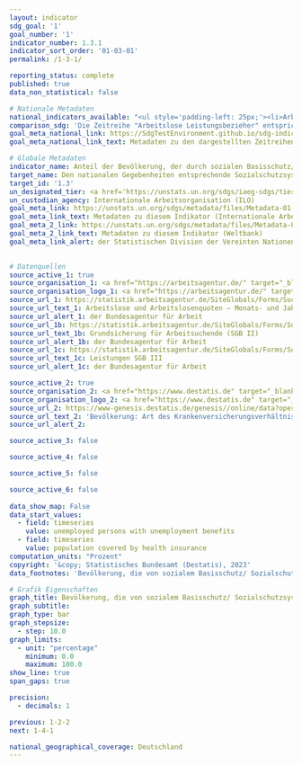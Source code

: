 ```yaml
---
layout: indicator    
sdg_goal: '1'    
goal_number: '1'    
indicator_number: 1.3.1    
indicator_sort_order: '01-03-01'    
permalink: /1-3-1/    

reporting_status: complete    
published: true    
data_non_statistical: false    

# Nationale Metadaten    
national_indicators_available: "<ul style='padding-left: 25px;'><li>Arbeitslose Leistungsbezieher</li> <li> Bevölkerung mit Krankenversicherungsschutz</li></ul>"    
comparison_sdg: 'Die Zeitreihe "Arbeitslose Leistungsbezieher" entspricht den globalen Metadaten. Die Zeitreihe "Bevölkerung mit Krankenversicherungsschutz" bietet zusätzliche Informationen.'    
goal_meta_national_link: https://SdgTestEnvironment.github.io/sdg-indicators/public/Meta/1.3.1.pdf
goal_meta_national_link_text: Metadaten zu den dargestellten Zeitreihen    

# Globale Metadaten    
indicator_name: Anteil der Bevölkerung, der durch sozialen Basisschutz/ Sozialschutzsysteme abgedeckt ist, nach Geschlecht, mit getrennter Ausweisung der Kinder, Arbeitslosen, älteren Menschen, Menschen mit Behinderungen, Schwangeren, Neugeborenen, Opfer von Arbeitsunfällen, Armen und Schwachen    
target_name: Den nationalen Gegebenheiten entsprechende Sozialschutzsysteme und -maßnahmen für alle umsetzen, einschließlich eines Basisschutzes, und bis 2030 eine breite Versorgung der Armen und Schwachen erreichen    
target_id: '1.3'    
un_designated_tier: <a href='https://unstats.un.org/sdgs/iaeg-sdgs/tier-classification/' title='Klicken Sie hier um weitere Informationen zur UN-Tier-Klassifikation zu erhalten.'  target='_blank'>Tier I</a>    
un_custodian_agency: Internationale Arbeitsorganisation (ILO)    
goal_meta_link: https://unstats.un.org/sdgs/metadata/files/Metadata-01-03-01a.pdf    
goal_meta_link_text: Metadaten zu diesem Indikator (Internationale Arbeitsorganisation)
goal_meta_2_link: https://unstats.un.org/sdgs/metadata/files/Metadata-01-03-01b.pdf
goal_meta_2_link_text: Metadaten zu diesem Indikator (Weltbank)    
goal_meta_link_alert: der Statistischen Division der Vereinten Nationen    
    

# Datenquellen
source_active_1: true
source_organisation_1: <a href="https://arbeitsagentur.de/" target="_blank" onclick="return confirm_alert('der Bundesagentur für Arbeit');"> Bundesagentur für Arbeit (BA) </a>
source_organisation_logo_1: <a href="https://arbeitsagentur.de/" target="_blank" onclick="return confirm_alert('der Bundesagentur für Arbeit');"><img src="https://g205sdgs.github.io/sdg-indicators/public/OrgImgDe/ba.png" alt="Logo ba" style="height:60px; width:148px"/></a>
source_url_1: https://statistik.arbeitsagentur.de/SiteGlobals/Forms/Suche/Einzelheftsuche_Formular.html?nn=1184484&topic_f=alo-zeitreihe-dwo
source_url_text_1: Arbeitslose und Arbeitslosenquoten – Monats- und Jahreszahlen ab 1950, Tabelle 2.6.1
source_url_alert_1: der Bundesagentur für Arbeit
source_url_1b: https://statistik.arbeitsagentur.de/SiteGlobals/Forms/Suche/Einzelheftsuche_Formular.html?nn=1524052&topic_f=zeitreihekreise-zr-gruarb
source_url_text_1b: Grundsicherung für Arbeitsuchende (SGB II)
source_url_alert_1b: der Bundesagentur für Arbeit
source_url_1c: https://statistik.arbeitsagentur.de/SiteGlobals/Forms/Suche/Einzelheftsuche_Formular.html?nn=1524082&topic_f=arbeitslosengeld-zr-alg
source_url_text_1c: Leistungen SGB III
source_url_alert_1c: der Bundesagentur für Arbeit

source_active_2: true
source_organisation_2: <a href="https://www.destatis.de" target="_blank"> Statistisches Bundesamt (Destatis) </a>
source_organisation_logo_2: <a href="https://www.destatis.de" target="_blank"><img src="https://g205sdgs.github.io/sdg-indicators/public/OrgImgDe/destatis.png" alt="Logo destatis" style="height:60px; width:148px"/></a>
source_url_2: https://www-genesis.destatis.de/genesis//online/data?operation=table&code=12211-9016&bypass=true&language=de
source_url_text_2: 'Bevölkerung: Art des Krankenversicherungsverhältnisses  – GENESIS online 12211-9016'
source_url_alert_2: 

source_active_3: false

source_active_4: false

source_active_5: false

source_active_6: false
    
data_show_map: False    
data_start_values: 
  - field: timeseries
    value: unemployed persons with unemployment benefits
  - field: timeseries
    value: population covered by health insurance    
computation_units: "Prozent"    
copyright: '&copy; Statistisches Bundesamt (Destatis), 2023'    
data_footnotes: 'Bevölkerung, die von sozialem Basisschutz/ Sozialschutzsystemen erfasst wird.<br>• SGB: Sozialgesetzbuch.'    

# Grafik Eigenschaften    
graph_title: Bevölkerung, die von sozialem Basisschutz/ Sozialschutzsystemen erfasst wird
graph_subtitle:     
graph_type: bar
graph_stepsize: 
  - step: 10.0    
graph_limits:
  - unit: "percentage"
    minimum: 0.0
    maximum: 100.0
show_line: true
span_gaps: true

precision:
  - decimals: 1    

previous: 1-2-2    
next: 1-4-1    

national_geographical_coverage: Deutschland    
---
```


<span></span>